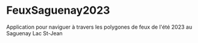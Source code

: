 # FeuxSaguenay2023
Application pour naviguer à travers les polygones de feux de l'été 2023 au Saguenay Lac St-Jean
